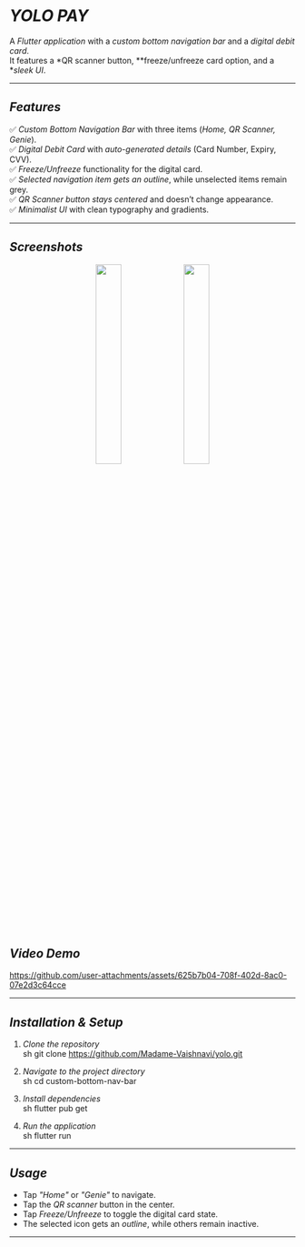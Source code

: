 # *YOLO PAY*  

A *Flutter application* with a *custom bottom navigation bar* and a *digital debit card*.  
It features a *QR scanner button, **freeze/unfreeze card option, and a **sleek UI*.  

---

## *Features*  
✅ *Custom Bottom Navigation Bar* with three items (*Home, QR Scanner, Genie*).  
✅ *Digital Debit Card* with *auto-generated details* (Card Number, Expiry, CVV).  
✅ *Freeze/Unfreeze* functionality for the digital card.  
✅ *Selected navigation item gets an outline*, while unselected items remain grey.  
✅ *QR Scanner button stays centered* and doesn’t change appearance.  
✅ *Minimalist UI* with clean typography and gradients.  

---

## *Screenshots*  
<p align="center">
  <img src="https://github.com/user-attachments/assets/facdcff4-eadd-4d75-b8f1-7dcce9439fed" width="30%">
  <img src="https://github.com/user-attachments/assets/4683e449-b5f6-481f-bee3-ec1109c2ea42" width="30%">
</p>

## *Video Demo*  
https://github.com/user-attachments/assets/625b7b04-708f-402d-8ac0-07e2d3c64cce


---

## *Installation & Setup*  

1. *Clone the repository*  
   sh
   git clone https://github.com/Madame-Vaishnavi/yolo.git
     
2. *Navigate to the project directory*  
   sh
   cd custom-bottom-nav-bar
     
3. *Install dependencies*  
   sh
   flutter pub get
     
4. *Run the application*  
   sh
   flutter run
     

---

## *Usage*  
- Tap *"Home"* or *"Genie"* to navigate.  
- Tap the *QR scanner* button in the center.  
- Tap *Freeze/Unfreeze* to toggle the digital card state.  
- The selected icon gets an *outline*, while others remain inactive.  

---
